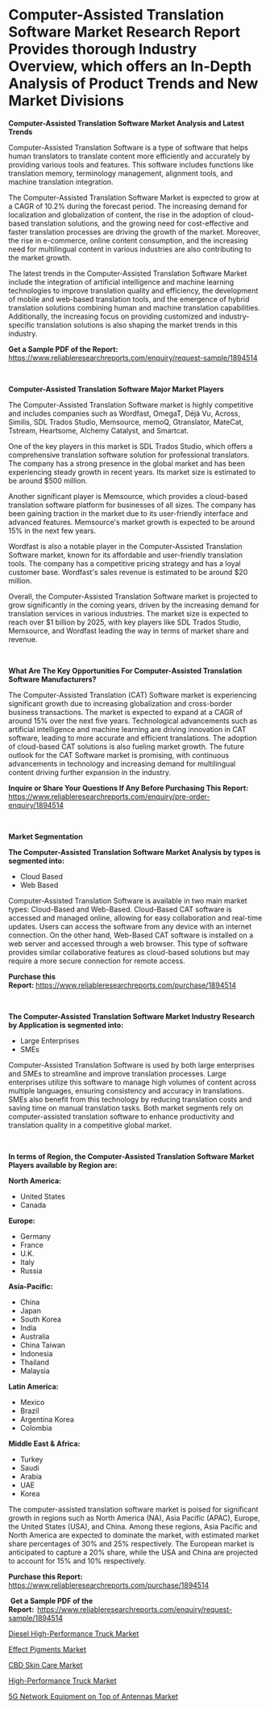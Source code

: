 <p><h1>Computer-Assisted Translation Software Market Research Report Provides thorough Industry Overview, which offers an In-Depth Analysis of Product Trends and New Market Divisions</h1></p><p><strong>Computer-Assisted Translation Software Market Analysis and Latest Trends</strong></p>
<p><p>Computer-Assisted Translation Software is a type of software that helps human translators to translate content more efficiently and accurately by providing various tools and features. This software includes functions like translation memory, terminology management, alignment tools, and machine translation integration.</p><p>The Computer-Assisted Translation Software Market is expected to grow at a CAGR of 10.2% during the forecast period. The increasing demand for localization and globalization of content, the rise in the adoption of cloud-based translation solutions, and the growing need for cost-effective and faster translation processes are driving the growth of the market. Moreover, the rise in e-commerce, online content consumption, and the increasing need for multilingual content in various industries are also contributing to the market growth.</p><p>The latest trends in the Computer-Assisted Translation Software Market include the integration of artificial intelligence and machine learning technologies to improve translation quality and efficiency, the development of mobile and web-based translation tools, and the emergence of hybrid translation solutions combining human and machine translation capabilities. Additionally, the increasing focus on providing customized and industry-specific translation solutions is also shaping the market trends in this industry.</p></p>
<p><strong>Get a Sample PDF of the Report:&nbsp;</strong> <a href="https://www.reliableresearchreports.com/enquiry/request-sample/1894514">https://www.reliableresearchreports.com/enquiry/request-sample/1894514</a></p>
<p>&nbsp;</p>
<p><strong>Computer-Assisted Translation Software Major Market Players</strong></p>
<p><p>The Computer-Assisted Translation Software market is highly competitive and includes companies such as Wordfast, OmegaT, Déjà Vu, Across, Similis, SDL Trados Studio, Memsource, memoQ, Gtranslator, MateCat, Tstream, Heartsome, Alchemy Catalyst, and Smartcat.</p><p>One of the key players in this market is SDL Trados Studio, which offers a comprehensive translation software solution for professional translators. The company has a strong presence in the global market and has been experiencing steady growth in recent years. Its market size is estimated to be around $500 million.</p><p>Another significant player is Memsource, which provides a cloud-based translation software platform for businesses of all sizes. The company has been gaining traction in the market due to its user-friendly interface and advanced features. Memsource's market growth is expected to be around 15% in the next few years.</p><p>Wordfast is also a notable player in the Computer-Assisted Translation Software market, known for its affordable and user-friendly translation tools. The company has a competitive pricing strategy and has a loyal customer base. Wordfast's sales revenue is estimated to be around $20 million.</p><p>Overall, the Computer-Assisted Translation Software market is projected to grow significantly in the coming years, driven by the increasing demand for translation services in various industries. The market size is expected to reach over $1 billion by 2025, with key players like SDL Trados Studio, Memsource, and Wordfast leading the way in terms of market share and revenue.</p></p>
<p>&nbsp;</p>
<p><strong>What Are The Key Opportunities For Computer-Assisted Translation Software Manufacturers?</strong></p>
<p><p>The Computer-Assisted Translation (CAT) Software market is experiencing significant growth due to increasing globalization and cross-border business transactions. The market is expected to expand at a CAGR of around 15% over the next five years. Technological advancements such as artificial intelligence and machine learning are driving innovation in CAT software, leading to more accurate and efficient translations. The adoption of cloud-based CAT solutions is also fueling market growth. The future outlook for the CAT Software market is promising, with continuous advancements in technology and increasing demand for multilingual content driving further expansion in the industry.</p></p>
<p><strong>Inquire or Share Your Questions If Any Before Purchasing This Report:</strong> <a href="https://www.reliableresearchreports.com/enquiry/pre-order-enquiry/1894514">https://www.reliableresearchreports.com/enquiry/pre-order-enquiry/1894514</a></p>
<p>&nbsp;</p>
<p><strong>Market Segmentation</strong></p>
<p><strong>The Computer-Assisted Translation Software Market Analysis by types is segmented into:</strong></p>
<p><ul><li>Cloud Based</li><li>Web Based</li></ul></p>
<p><p>Computer-Assisted Translation Software is available in two main market types: Cloud-Based and Web-Based. Cloud-Based CAT software is accessed and managed online, allowing for easy collaboration and real-time updates. Users can access the software from any device with an internet connection. On the other hand, Web-Based CAT software is installed on a web server and accessed through a web browser. This type of software provides similar collaborative features as cloud-based solutions but may require a more secure connection for remote access.</p></p>
<p><strong>Purchase this Report:&nbsp;</strong><a href="https://www.reliableresearchreports.com/purchase/1894514">https://www.reliableresearchreports.com/purchase/1894514</a></p>
<p>&nbsp;</p>
<p><strong>The Computer-Assisted Translation Software Market Industry Research by Application is segmented into:</strong></p>
<p><ul><li>Large Enterprises</li><li>SMEs</li></ul></p>
<p><p>Computer-Assisted Translation Software is used by both large enterprises and SMEs to streamline and improve translation processes. Large enterprises utilize this software to manage high volumes of content across multiple languages, ensuring consistency and accuracy in translations. SMEs also benefit from this technology by reducing translation costs and saving time on manual translation tasks. Both market segments rely on computer-assisted translation software to enhance productivity and translation quality in a competitive global market.</p></p>
<p>&nbsp;</p>
<p><strong>In terms of Region, the Computer-Assisted Translation Software Market Players available by Region are:</strong></p>
<p>
    <p> <strong> North America: </strong>
        <ul>
            <li>United States</li>
            <li>Canada</li>
        </ul>
        </p> 
    <p> <strong> Europe: </strong>
        <ul>
            <li>Germany</li>
            <li>France</li>
            <li>U.K.</li>
            <li>Italy</li>
            <li>Russia</li>
        </ul>
        </p> 
    <p> <strong> Asia-Pacific: </strong>
        <ul>
            <li>China</li>
            <li>Japan</li>
            <li>South Korea</li>
            <li>India</li>
            <li>Australia</li>
            <li>China Taiwan</li>
            <li>Indonesia</li>
            <li>Thailand</li>
            <li>Malaysia</li>
        </ul>
        </p> 
    <p> <strong> Latin America: </strong>
        <ul>
            <li>Mexico</li>
            <li>Brazil</li>
            <li>Argentina Korea</li>
            <li>Colombia</li>
        </ul>
        </p> 
    <p> <strong> Middle East & Africa: </strong>
        <ul>
            <li>Turkey</li>
            <li>Saudi</li>
            <li>Arabia</li>
            <li>UAE</li>
            <li>Korea</li>
        </ul>
    </p>
    </p>
<p><p>The computer-assisted translation software market is poised for significant growth in regions such as North America (NA), Asia Pacific (APAC), Europe, the United States (USA), and China. Among these regions, Asia Pacific and North America are expected to dominate the market, with estimated market share percentages of 30% and 25% respectively. The European market is anticipated to capture a 20% share, while the USA and China are projected to account for 15% and 10% respectively.</p></p>
<p><strong>Purchase this Report: </strong><a href="https://www.reliableresearchreports.com/purchase/1894514">https://www.reliableresearchreports.com/purchase/1894514</a></p>
<p>&nbsp;<strong>Get a Sample PDF of the Report:&nbsp;&nbsp;</strong><a href="https://www.reliableresearchreports.com/enquiry/request-sample/1894514">https://www.reliableresearchreports.com/enquiry/request-sample/1894514</a></p>
<p><strong></strong></p>
<p><p><a href="https://summer-dogwood-3e9.notion.site/Diesel-High-Performance-Truck-Market-Size-Growth-Outlook-from-2024-to-2031-projecting-at-Market-s--4f1a5abcc8444f68b6f086a685491e57">Diesel High-Performance Truck Market</a></p><p><a href="https://view.publitas.com/reportprime-1/effect-pigments-market-analysis-and-market-size-global-industry-overview-market-segmentation-and-forecast-2024-to-2031/">Effect Pigments Market</a></p><p><a href="https://view.publitas.com/reportprime-1/decoding-the-cbd-skin-care-market-a-deep-dive-into-the-latest-market-trends-market-segmentation-and-competitive-analysis/">CBD Skin Care Market</a></p><p><a href="https://funky-papaya-cf4.notion.site/High-Performance-Truck-Market-Size-Reflecting-a-Forecast-Till-2031-Market-By-Type-By-Application-a-6b04cc0cae13465fbc7383af702f8171">High-Performance Truck Market</a></p><p><a href="https://github.com/julyju69/Market-Research-Report-List-2/blob/main/5g-network-equipment-on-top-of-antennas-market.md">5G Network Equipment on Top of Antennas Market</a></p></p>